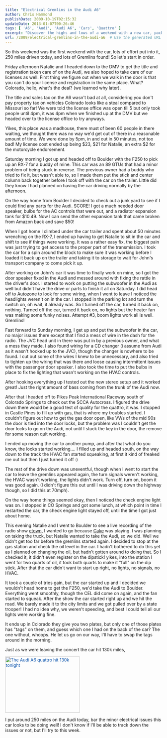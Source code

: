 ```yaml
---
title: "Electrical Gremlins in the Audi A6"
author: Chris Hammond
publishDate: 2009-10-19T02:15:32
updateDate: 2013-01-07T00:26:46
tags: [ 'A6', 'Audi', 'Audi A6', 'Cars', 'Quattro' ]
excerpt: "Discover the highs and lows of a weekend with a new car, packed with adventures and surprises, from DMV visits to fixing vehicle gremlins."
url: /2009/electrical-gremlins-in-the-audi-a6  # Use the generated URL with year
---
```

<p>So this weekend was the first weekend with the car, lots of effort put into it, 250 miles driven today, and lots of Gremlins found! So let's start in order.</p> <p>Friday afternoon Natalie and I headed down to the DMV to get the title and registration taken care of on the Audi, we also hoped to take care of our licenses as well. First thing we figure out when we walk in the door is that you can't do your license and registration in the same place. What? Colorado, hello, what's the deal? (we learned why later).</p> <p>The title and sales tax on the A6 wasn't bad at all, considering you don't pay property tax on vehicles Colorado looks like a steal compared to Missouri so far! We were told the license office was open till 5 but only took people until 4pm, it was 4pm when we finished up at the DMV but we headed over to the license office to try anyways.</p> <p>Yikes, this place was a madhouse, there must of been 60 people in there waiting, we thought there was no way we'd get out of there in a reasonable amount of time. We were done by 5pm, in and out in 50 minutes, not too bad! My license cost ended up being $23, $21 for Natalie, an extra $2 for the motorcycle endorsement.</p> <p>Saturday morning I got up and headed off to Boulder with the F250 to pick up an RX-7 for a buddy of mine. This car was an 89 GTUs that had a minor problem of being stuck in reverse. The previous owner had a buddy who tried to fix it, but wasn't able to, so I made them put the stick and center column back together before I took off with the car on the trailer. Little did they know I had planned on having the car driving normally by the afternoon.</p> <p>On the way home from Boulder I decided to check out a junk yard to see if I could find any parts for the Audi. SCORE! I got a much needed door speaker, bulbs for the AC controls that were out, and a radiator expansion tank for $10.49. Now I can send the other expansion tank that came broken from Amazon back and save $50!&#160;</p> <p>When I got home I climbed under the car trailer and spent about 50 minutes wrenching on the RX-7, I ended up having to get Natalie to sit in the car and shift to see if things were working. It was a rather easy fix, the biggest pain was just trying to get access to the proper part of the transmission. I took the car for a spin around the block to make sure it was working before I loaded it back up on the trailer and taking it to storage to wait for John's transport company to come pick it up.</p> <p>After working on John's car it was time to finally work on mine, so I got the door speaker fixed in the Audi and messed around with fixing the rattle in the driver's door. I started to work on putting the subwoofer in the Audi as well but didn't have the drive or parts to finish it all on Saturday. I did head off to Autozone to look for some wiring, when I went to leave I noticed the headlights weren't on in the car. I stopped in the parking lot and turn the switch on, oh wait, it already was. So I turned off the car, turned it back on, nothing. Turned off the car, turned it back on, no lights but the heater fan was making some funky noises. Attempt #3, boom lights work all is well. Gremlins!</p> <p>Fast forward to Sunday morning, I get up and put the subwoofer in the car, no major issues there except that I find a mess of wire in the dash for the radio. The JVC head unit in there was put in by a previous owner, and what a mess they made. I also found wiring for a CD changer (i assume from Audi as it wasn't hooked up to the JVC), though the changer is nowhere to be found. I cut out some of the wires I knew to be unnecessary, and also tried to tighten up the wiring that was there and loose causing intermittent issues with the passenger door speaker.&#160;I also took the time to put the bulbs in place to fix the lighting that wasn't working on the HVAC controls.</p> <p>After hooking everything up I tested out the new stereo setup and it worked great! Just the right amount of bass coming from the trunk of the Audi now.</p> <p>After that I headed off to Pikes Peak International Raceway south of Colorado Springs to check out the SCCA Autocross. I figured the drive down there would be a good test of quality for the quattro, it was. I stopped in Castle Pines to fill up with gas, that is where my troubles started. I couldn't figure out how to get the gas door open, like VWs of the mid 90s the door is tied into the door locks, but the problem was I couldn't get the door locks to go on the Audi, not until I stuck the key in the door, the remove for some reason quit working.</p> <p>I ended up moving the car to another pump, and after that what do you know, the locks started working.... I filled up and headed south, on the way down to the track the HVAC fan started squeaking, at first it kind of freaked me out but then I just turned it off :)</p> <p>The rest of the drive down was uneventful, though when I went to start the car to leave the gremlins appeared again, the turn signals weren't working, the HVAC wasn't working, the lights didn't work. Turn off, turn on, boom it was good again. (I didn't figure this out until I was driving down the highway though, so I did this at 70mph).</p> <p>On the way home things seemed okay, then I noticed the check engine light was on. I stopped in CO Springs and got some lunch, at which point in time I restarted the car, the check engine light stayed off, until the time I got just about home.&#160;</p> <p>This evening Natalie and I went to Boulder to see a live recording of the radio show <a href="https://www.etown.org">etown</a>, I wanted to go because <a href="https://www.cakemusic.com/">Cake</a> was playing. I was planning on taking the truck, but Natalie wanted to take the Audi, so we did. Well we didn't get too far before the gremlins started again. I decided to stop at the gas station and check the oil level in the car. I hadn't bothered to do this yet as I planned on changing the oil, but hadn't gotten around to doing that. So I checked it, it didn't even register on the dipstick! yikes, into the station I went for two quarts of oil, it took both quarts to make it "full" on the dip stick. After that the car didn't want to start up right, no lights, no signals, no HVAC.</p> <p>It took a couple of tries gain, but the car started up and I decided we wouldn't head home to get the F250, we'd take the Audi to Boulder. Everything went smoothly, though the CEL did come on again, and the fan started to squeak. After the show the car started right up and we hit the road. We barely made it to the city limits and we got pulled over by a state trooper! I had no idea why, we weren't speeding, and best I could tell all our lights were working fine.</p> <p>It ends up in Colorado they give you two plates, but only one of those plates has "tags" on them, and guess which one I had on the back of the car? The one without, whoops. He let us go on our way, I'll have to swap the tags around in the morning.</p> <p>Just as we were leaving the concert the car hit 130k miles,&#160;</p> <p><a title="The Audi A6 quattro hit 130k tonight" style="color: rgb(16, 87, 174); text-decoration: underline; " href="https://www.flickr.com/photos/chammond/4024657283/"><img width="240" height="180" alt="The Audi A6 quattro hit 130k tonight" class="pc_img" style="border-top-style: none; border-right-style: none; border-bottom-style: none; border-left-style: none; border-width: initial; border-color: initial; " src="https://farm3.static.flickr.com/2692/4024657283_4533c7c1a7_m.jpg" /></a></p> <p>I put around 250 miles on the Audi today, bar the minor electrical issues this car looks to be doing well! I don't know if I'll be able to track down the issues or not, but I'll try to this week.</p>

